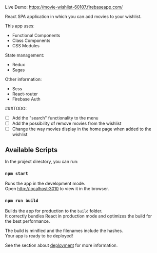 Live Demo: https://movie-wishlist-60107.firebaseapp.com/

React SPA application in which you can add movies to your wishlist.

This app uses:
- Functional Components
- Class Components
- CSS Modules

State management:
- Redux
- Sagas

Other information:
- Scss
- React-router
- Firebase Auth

###TODO:
- [ ] Add the "search" functionality to the menu
- [ ] Add the possibility of remove movies from the wishlist
- [ ] Change the way movies display in the home page when added to the wishlist

## Available Scripts

In the project directory, you can run:

### `npm start`

Runs the app in the development mode.<br>
Open [http://localhost:3010](http://localhost:3010) to view it in the browser.

### `npm run build`

Builds the app for production to the `build` folder.<br>
It correctly bundles React in production mode and optimizes the build for the best performance.

The build is minified and the filenames include the hashes.<br>
Your app is ready to be deployed!

See the section about [deployment](https://facebook.github.io/create-react-app/docs/deployment) for more information.
